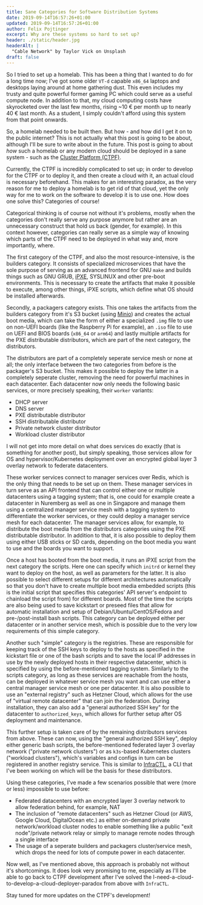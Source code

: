 ```yaml
---
title: Sane Categories for Software Distribution Systems
date: 2019-09-14T16:57:26+01:00
updated: 2019-09-14T16:57:26+01:00
author: Felix Pojtinger
excerpt: Why are these systems so hard to set up?
header: ./static/header.jpg
headerAlt: |
  "Cable Network" by Taylor Vick on Unsplash
draft: false
---
```


So I tried to set up a homelab. This has been a thing that I wanted to do for a long time now; I've got some older `VT-d` capable `x86_64` laptops and desktops laying around at home gathering dust. This even includes my trusty and quite powerful former gaming PC which could serve as a useful compute node. In addition to that, my cloud computing costs have skyrocketed over the last few months, rising ~10 € per month up to nearly 40 € last month. As a student, I simply couldn't afford using this system from that point onwards.

So, a homelab needed to be built then. But how - and how did I get it on to the public internet? This is not actually what this post is going to be about, although I'll be sure to write about in the future. This post is going to about _how_ such a homelab or any modern cloud should be deployed in a sane system - such as the [Cluster Platform (CTPF)](https://clusterplatform.github.io/clusterplatform/packages/provisioner/).

Currently, the CTPF is incredibly complicated to set up; in order to develop for the CTPF or to deploy it, and then create a cloud with it, an actual cloud is necessary beforehand. This makes for an interesting paradox, as the very reason for me to deploy a homelab is to get rid of that cloud, yet the only way for me to work on the software to develop it is to use one. How does one solve this? Categories of course!

Categorical thinking is of course not without it's problems, mostly when the categories don't really serve any purpose anymore but rather are an unnecessary construct that hold us back (gender, for example). In this context however, categories can really serve as a simple way of knowing which parts of the CTPF need to be deployed in what way and, more importantly, where.

The first category of the CTPF, and also the most resource-intensive, is the builders category. It consists of specialized microservices that have the sole purpose of serving as an advanced frontend for GNU `make` and builds things such as GNU GRUB, [iPXE](https://ipxe.org/), SYSLINUX and other pre-boot environments. This is necessary to create the artifacts that make it possible to execute, among other things, iPXE scripts, which define what OS should be installed afterwards.

Secondly, a packagers category exists. This one takes the artifacts from the builders category from it's S3 bucket (using [Minio](https://min.io/)) and creates the actual boot media, which can take the form of either a specialized `.img` file to use on non-UEFI boards (like the Raspberry Pi for example), an `.iso` file to use on UEFI and BIOS boards (`x86_64` or `arm64`) and lastly multiple artifacts for the PXE distributable distributors, which are part of the next category, the distributors.

The distributors are part of a completely seperate service mesh or none at all; the only interface between the two categories from before is the packager's S3 bucket. This makes it possible to deploy the latter in a completely seperate cluster, removing the need for powerful machines in each datacenter. Each datacenter now only needs the following basic services, or more precisely speaking, their `worker` variants:

- DHCP server
- DNS server
- PXE distributable distributor
- SSH distributable distributor
- Private network cluster distributor
- Workload cluster distributor

I will not get into more detail on what does services do exactly (that is something for another post), but simply speaking, those services allow for OS and hypervisor/Kubernetes deployment over an encrypted global layer 3 overlay network to federate datacenters.

These worker services connect to manager services over Redis, which is the only thing that needs to be set up on them. These manager services in turn serve as an API frontend that can control either one or multiple datacenters using a tagging system; that is, one could for example create a datacenter in Nuremberg as well as one in Singapore and manage them using a centralized manager service mesh with a tagging system to differentiate the worker services, or they could deploy a manager service mesh for each datacenter. The manager services allow, for example, to distribute the boot media from the distributors categories using the PXE distributable distributor. In addition to that, it is also possible to deploy them using either USB sticks or SD cards, depending on the boot media you want to use and the boards you want to support.

Once a host has booted from the boot media, it runs an iPXE script from the next category the scripts. Here one can specify which `initrd` or kernel they want to deploy on the host, as well as parameters for the latter. It is also possible to select different setups for different architectures automatically so that you don't have to create multiple boot media embedded scripts (this is the initial script that specifies this categories' API server's endpoint to chainload the script from) for different boards. Most of the time the scripts are also being used to save kickstart or preseed files that allow for automatic installation and setup of Debian/Ubuntu/CentOS/Fedora and pre-/post-install bash scripts. This category can be deployed either per datacenter or in another service mesh, which is possible due to the very low requirements of this simple category.

Another such "simple" category is the registries. These are responsible for keeping track of the SSH keys to deploy to the hosts as specified in the kickstart file or one of the bash scripts and to save the local IP addresses in use by the newly deployed hosts in their respective datacenter, which is specified by using the before-mentioned tagging system. Similarly to the scripts category, as long as these services are reachable from the hosts, can be deployed in whatever service mesh you want and can use either a central manager service mesh or one per datacenter. It is also possible to use an "external registry" such as Hetzner Cloud, which allows for the use of "virtual remote datacenter" that can join the federation. During installation, they can also add a "general authorized SSH key" for the datacenter to `authorized_keys`, which allows for further setup after OS deployment and maintenance.

This further setup is taken care of by the remaining distributors services from above. These can now, using the "general authorized SSH key", deploy either generic bash scripts, the before-mentioned federated layer 3 overlay network ("private network clusters") or as `k3s`-based Kubernetes clusters ("workload clusters"), which's variables and configs in turn can be registered in another registry service. This is similar to [InfraCTL](https://pojntfx.github.io/infractl/), a CLI that I've been working on which will be the basis for these distributors.

Using these categories, I've made a few scenarios possible that were (more or less) impossible to use before:

- Federated datacenters with an encrypted layer 3 overlay network to allow federation behind, for example, NAT
- The inclusion of "remote datacenters" such as Hetzner Cloud (or AWS, Google Cloud, DigitalOcean etc.) as either on-demand private network/workload cluster nodes to enable something like a public "exit node"/private network relay or simply to manage remote nodes through a single interface
- The usage of a seperate builders and packagers cluster/service mesh, which drops the need for lots of compute power in each datacenter.

Now well, as I've mentioned above, this approach is probably not without it's shortcomings. It does look very promising to me, especially as I'll be able to go back to CTPF development after I've solved the I-need-a-cloud-to-develop-a-cloud-deployer-paradox from above with `InfraCTL`.

Stay tuned for more updates on the CTPF's development!
